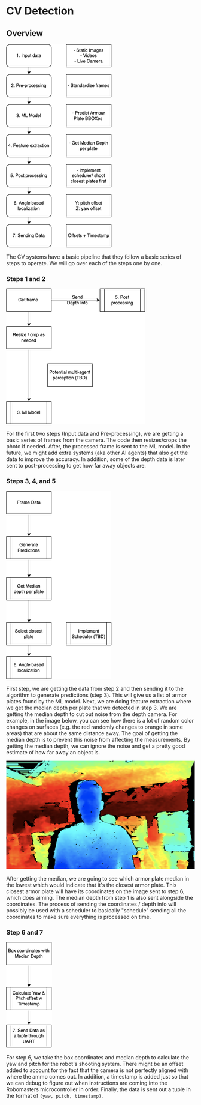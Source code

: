 # CV Detection

## Overview
![CV Pipeline](./documentation/assets/pipeline/pipeline.png)

The CV systems have a basic pipeline that they follow a basic series of steps to operate. We will go over each of the steps one by one.

### Steps 1 and 2
![CV Pipeline steps 1 and 2](./documentation/assets/pipeline/pipeline-1-2.png)

For the first two steps (Input data and Pre-processing), we are getting a basic series of frames from the camera. The code then resizes/crops the photo if needed. After, the processed frame is sent to the ML model. In the future, we might add extra systems (aka other AI agents) that also get the data to improve the accuracy. In addition, some of the depth data is later sent to post-processing to get how far away objects are.

### Steps 3, 4, and 5
![CV Pipeline steps 3, 4, and 5](./documentation/assets/pipeline/pipeline-3-4-5.png)

First step, we are getting the data from step 2 and then sending it to the algorithm to generate predictions (step 3). This will give us a list of armor plates found by the ML model. Next, we are doing feature extraction where we get the median depth per plate that we detected in step 3. We are getting the median depth to cut out noise from the depth camera. For example, in the image below, you can see how there is a lot of random color changes on surfaces (e.g. the red randomly changes to orange in some areas) that are about the same distance away. The goal of getting the median depth is to prevent this noise from affecting the measurements. By getting the median depth, we can ignore the noise and get a pretty good estimate of how far away an object is.

![Realsense Demo](./documentation/assets/pipeline/realsense.png)

After getting the median, we are going to see which armor plate median in the lowest which would indicate that it's the closest armor plate. This closest armor plate will have its coordinates on the image sent to step 6, which does aiming. The median depth from step 1 is also sent alongside the coordinates. The process of sending the coordinates / depth info will possibly be used with a scheduler to basically "schedule" sending all the coordinates to make sure everything is processed on time.

### Step 6 and 7
![CV Pipeline steps 6 and 7](./documentation/assets/pipeline/pipeline-6-7.png)

For step 6, we take the box coordinates and median depth to calculate the yaw and pitch for the robot's shooting system. There might be an offset added to account for the fact that the camera is not perfectly aligned with where the ammo comes out. In addition, a timestamp is added just so that we can debug to figure out when instructions are coming into the Robomasters microcontroller in order. Finally, the data is sent out a tuple in the format of `(yaw, pitch, timestamp)`.